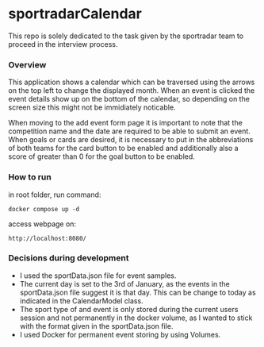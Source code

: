 # sportradarCalendar
This repo is solely dedicated to the task given by the sportradar team to proceed in the interview process.

### Overview
This application shows a calendar which can be traversed using the arrows on the top left to change the
displayed month. When an event is clicked the event details show up on the bottom of the calendar, so
depending on the screen size this might not be immidiately noticable. 

When moving to the add event form page it is important to note that the competition name and the date
are required to be able to submit an event. When goals or cards are desired, it is necessary to put in
the abbreviations of both teams for the card button to be enabled and additionally also a score of greater
than 0 for the goal button to be enabled.

### How to run
in root folder, run command: 		
```
docker compose up -d
```
access webpage on:  				
```
http://localhost:8080/
```

### Decisions during development
- I used the sportData.json file for event samples. 
- The current day is set to the 3rd of January, as the events in the 
sportData.json file suggest it is that day. This can be change to today as indicated
in the CalendarModel class.
- The sport type of and event is only stored during the current users session and not permanently in the
docker volume, as I wanted to stick with the format given in the sportData.json file.
- I used Docker for permanent event storing by using Volumes.
